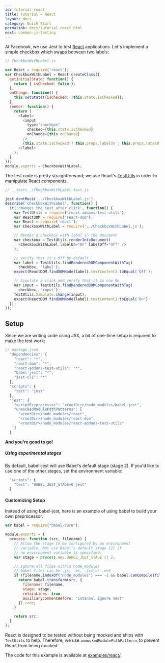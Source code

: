 ```yaml
---
id: tutorial-react
title: Tutorial – React
layout: docs
category: Quick Start
permalink: docs/tutorial-react.html
next: common-js-testing
---
```


At Facebook, we use Jest to test [React](http://facebook.github.io/react/) applications. Let's implement a simple checkbox which swaps between two labels:

```javascript
// CheckboxWithLabel.js

var React = require('react');
var CheckboxWithLabel = React.createClass({
  getInitialState: function() {
    return { isChecked: false };
  },
  onChange: function() {
    this.setState({isChecked: !this.state.isChecked});
  },
  render: function() {
    return (
      <label>
        <input
          type="checkbox"
          checked={this.state.isChecked}
          onChange={this.onChange}
        />
        {this.state.isChecked ? this.props.labelOn : this.props.labelOff}
      </label>
    );
  }
});
module.exports = CheckboxWithLabel;
```

The test code is pretty straightforward; we use React's [TestUtils](http://facebook.github.io/react/docs/test-utils.html) in order to manipulate React components.

```javascript
// __tests__/CheckboxWithLabel-test.js

jest.dontMock('../CheckboxWithLabel.js');
describe('CheckboxWithLabel', function() {
  it('changes the text after click', function() {
    var TestUtils = require('react-addons-test-utils');
    var ReactDOM = require('react-dom');
    var React = require('react');
    var CheckboxWithLabel = require('../CheckboxWithLabel.js');

    // Render a checkbox with label in the document
    var checkbox = TestUtils.renderIntoDocument(
      <CheckboxWithLabel labelOn="On" labelOff="Off" />
    );

    // Verify that it's Off by default
    var label = TestUtils.findRenderedDOMComponentWithTag(
      checkbox, 'label');
    expect(ReactDOM.findDOMNode(label).textContent).toEqual('Off');

    // Simulate a click and verify that it is now On
    var input = TestUtils.findRenderedDOMComponentWithTag(
      checkbox, 'input');
    TestUtils.Simulate.change(input);
    expect(ReactDOM.findDOMNode(label).textContent).toEqual('On');
  });
});
```

## Setup

Since we are writing code using JSX, a bit of one-time setup is required to make the test work:

```javascript
// package.json
  "dependencies": {
    "react": "*",
    "react-dom": "*",
    "react-addons-test-utils": "*",
    "babel-jest": "*",
    "jest-cli": "*"
  },
  "scripts": {
    "test": "jest"
  },
  "jest": {
    "scriptPreprocessor": "<rootDir>/node_modules/babel-jest",
    "unmockedModulePathPatterns": [
      "<rootDir>/node_modules/react",
      "<rootDir>/node_modules/react-dom",
      "<rootDir>/node_modules/react-addons-test-utils"
    ]
  }
```

**And you're good to go!**

##### Using experimental stages

By default, babel-jest will use Babel's default stage (stage 2).
If you'd like to use one of the other stages, set the environment variable:

```javascript
  "scripts": {
    "test": "BABEL_JEST_STAGE=0 jest"
  }
```  


#### Customizing Setup

Instead of using babel-jest, here is an example of using babel to build your own preprocessor.

```javascript
var babel = require("babel-core");

module.exports = {
  process: function (src, filename) {
    // Allow the stage to be configured by an environment
    // variable, but use Babel's default stage (2) if
    // no environment variable is specified.
    var stage = process.env.BABEL_JEST_STAGE || 2;

    // Ignore all files within node_modules
    // babel files can be .js, .es, .jsx or .es6
    if (filename.indexOf("node_modules") === -1 && babel.canCompile(filename)) {
      return babel.transform(src, {
        filename: filename,
        stage: stage,
        retainLines: true,
        auxiliaryCommentBefore: "istanbul ignore next"
      }).code;
    }

    return src;
  }
};
```

React is designed to be tested without being mocked and ships with `TestUtils` to help. Therefore, we use `unmockedModulePathPatterns` to prevent React from being mocked.

The code for this example is available at [examples/react/](https://github.com/facebook/jest/tree/master/examples/react).
